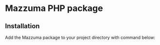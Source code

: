 # Mazzuma PHP package

## Installation

Add the Mazzuma package to your project directory with command below:
